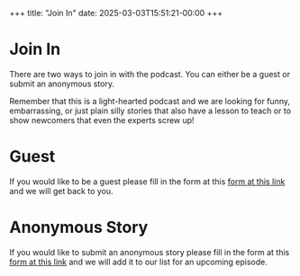 +++
title: "Join In"
date: 2025-03-03T15:51:21-00:00
+++

# Join In

There are two ways to join in with the podcast. You can either be a guest or submit an anonymous story.

Remember that this is a light-hearted podcast and we are looking for funny, embarrassing, or just plain silly stories that also have a lesson to teach or to show newcomers that even the experts screw up!

# Guest
If you would like to be a guest please fill in the form at this [form at this link](https://) and we will get back to you.

# Anonymous Story

If you would like to submit an anonymous story please fill in the form at this [form at this link](https://) and we will add it to our list for an upcoming episode.
```